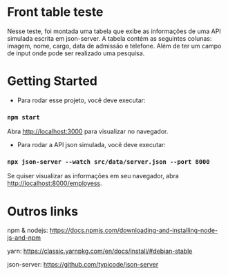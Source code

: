 # Front table teste

Nesse teste, foi montada uma tabela que exibe as informações de uma API simulada escrita em json-server. 
A tabela contém as seguintes colunas: imagem, nome, cargo, data de admissão e telefone. Além de ter um campo de input 
onde pode ser realizado uma pesquisa.

# Getting Started

- Para rodar esse projeto, você deve executar:

### `npm start`

Abra [http://localhost:3000](http://localhost:3000) para visualizar no navegador.

- Para rodar a API json simulada, você deve executar:

### `npx json-server --watch src/data/server.json --port 8000`

Se quiser visualizar as informações em seu navegador, abra [http://localhost:8000/employess](http://localhost:8000/employess).

# Outros links

npm & nodejs: https://docs.npmjs.com/downloading-and-installing-node-js-and-npm <br/>

yarn: https://classic.yarnpkg.com/en/docs/install/#debian-stable <br/>

json-server: https://github.com/typicode/json-server <br/>
